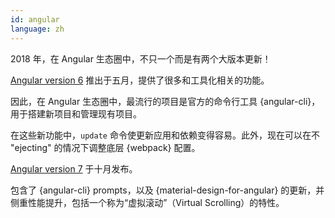 ```yaml
---
id: angular  
language: zh
---
```


2018 年，在 Angular 生态圈中，不只一个而是有两个大版本更新！

[Angular version 6](https://blog.angular.io/version-6-of-angular-now-available-cc56b0efa7a4) 推出于五月，提供了很多和工具化相关的功能。

因此，在 Angular 生态圈中，最流行的项目是官方的命令行工具 {angular-cli}，用于搭建新项目和管理现有项目。

在这些新功能中，`update` 命令使更新应用和依赖变得容易。此外，现在可以在不 "ejecting" 的情况下调整底层 {webpack} 配置。

[Angular version 7](https://blog.angular.io/version-7-of-angular-cli-prompts-virtual-scroll-drag-and-drop-and-more-c594e22e7b8c) 于十月发布。

包含了 {angular-cli} prompts，以及 {material-design-for-angular} 的更新，并侧重性能提升，包括一个称为“虚拟滚动”（Virtual Scrolling）的特性。

